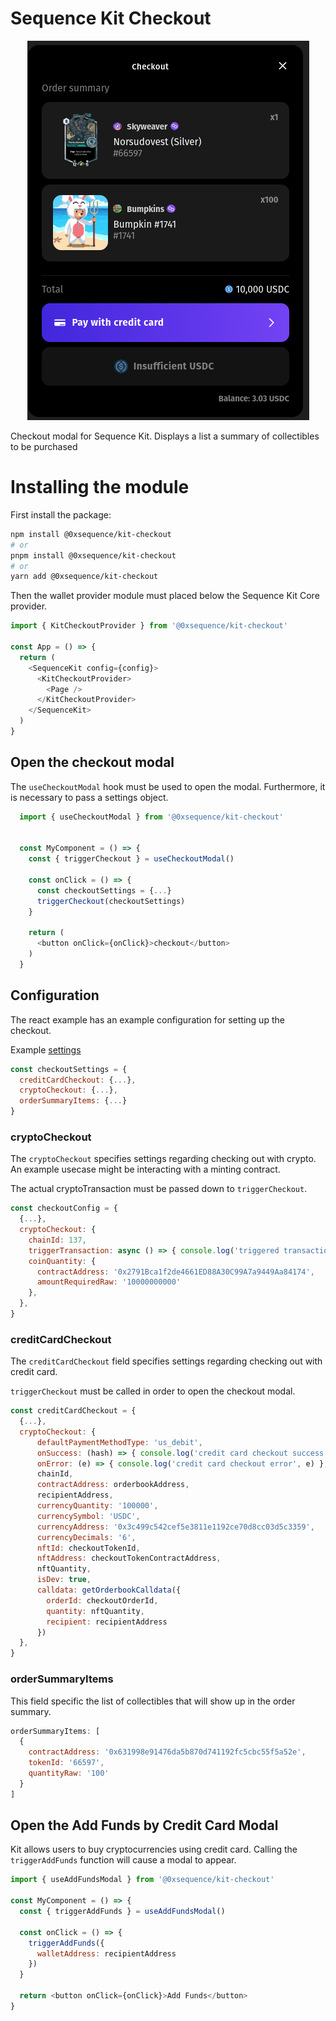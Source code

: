# Sequence Kit Checkout

<div align="center">
  <img src="../../public/docs/checkout-modal.png">
</div>

Checkout modal for Sequence Kit. Displays a list a summary of collectibles to be purchased

# Installing the module

First install the package:

```bash
npm install @0xsequence/kit-checkout
# or
pnpm install @0xsequence/kit-checkout
# or
yarn add @0xsequence/kit-checkout
```

Then the wallet provider module must placed below the Sequence Kit Core provider.

```js
import { KitCheckoutProvider } from '@0xsequence/kit-checkout'

const App = () => {
  return (
    <SequenceKit config={config}>
      <KitCheckoutProvider>
        <Page />
      </KitCheckoutProvider>
    </SequenceKit>
  )
}
```

## Open the checkout modal

The `useCheckoutModal` hook must be used to open the modal.
Furthermore, it is necessary to pass a settings object.

```js
  import { useCheckoutModal } from '@0xsequence/kit-checkout'


  const MyComponent = () => {
    const { triggerCheckout } = useCheckoutModal()

    const onClick = () => {
      const checkoutSettings = {...}
      triggerCheckout(checkoutSettings)
    }

    return (
      <button onClick={onClick}>checkout</button>
    )
  }

```

## Configuration

The react example has an example configuration for setting up the checkout.

Example [settings](../../examples/react/src/utils/settings.ts)

```js
const checkoutSettings = {
  creditCardCheckout: {...},
  cryptoCheckout: {...},
  orderSummaryItems: {...}
}
```

### cryptoCheckout

The `cryptoCheckout` specifies settings regarding checking out with crypto.
An example usecase might be interacting with a minting contract.

The actual cryptoTransaction must be passed down to `triggerCheckout`.

```js
const checkoutConfig = {
  {...},
  cryptoCheckout: {
    chainId: 137,
    triggerTransaction: async () => { console.log('triggered transaction') },
    coinQuantity: {
      contractAddress: '0x2791Bca1f2de4661ED88A30C99A7a9449Aa84174',
      amountRequiredRaw: '10000000000'
    },
  },
}
```

### creditCardCheckout

The `creditCardCheckout` field specifies settings regarding checking out with credit card.

`triggerCheckout` must be called in order to open the checkout modal.

```js
const creditCardCheckout = {
  {...},
  cryptoCheckout: {
      defaultPaymentMethodType: 'us_debit',
      onSuccess: (hash) => { console.log('credit card checkout success', hash) },
      onError: (e) => { console.log('credit card checkout error', e) },
      chainId,
      contractAddress: orderbookAddress,
      recipientAddress,
      currencyQuantity: '100000',
      currencySymbol: 'USDC',
      currencyAddress: '0x3c499c542cef5e3811e1192ce70d8cc03d5c3359',
      currencyDecimals: '6',
      nftId: checkoutTokenId,
      nftAddress: checkoutTokenContractAddress,
      nftQuantity,
      isDev: true,
      calldata: getOrderbookCalldata({
        orderId: checkoutOrderId,
        quantity: nftQuantity,
        recipient: recipientAddress
      })
  },
}
```

### orderSummaryItems

This field specific the list of collectibles that will show up in the order summary.

```js
orderSummaryItems: [
  {
    contractAddress: '0x631998e91476da5b870d741192fc5cbc55f5a52e',
    tokenId: '66597',
    quantityRaw: '100'
  }
]
```

## Open the Add Funds by Credit Card Modal

Kit allows users to buy cryptocurrencies using credit card. Calling the `triggerAddFunds` function will cause a modal to appear.

```js
import { useAddFundsModal } from '@0xsequence/kit-checkout'

const MyComponent = () => {
  const { triggerAddFunds } = useAddFundsModal()

  const onClick = () => {
    triggerAddFunds({
      walletAddress: recipientAddress
    })
  }

  return <button onClick={onClick}>Add Funds</button>
}
```
